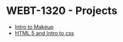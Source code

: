 # WEBT-1320 - Projects

<ul>
   <li><a href="intro_to_html/Indexs.html" target="_blank">Intro to Makeup</a></li>
   <li><a href="html5_intro_cs/index.html" target="_blank">HTML 5 and Intro to css</a></li>

</ul>